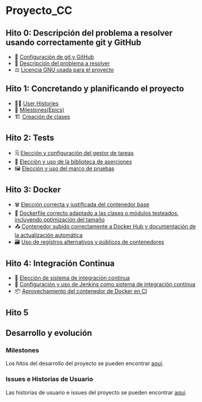 # Proyecto_CC

## Hito 0: Descripción del problema a resolver usando correctamente git y GitHub
- 🔧 [Configuración de git y GitHub](doc/hito0/0_githubconfig.md)
- 📖 [Descripción del problema a resolver](doc/hito0/0_problema.md)
- ⚖️ [Licencia GNU usada para el proyecto](LICENSE)

## Hito 1: Concretando y planificando el proyecto
- 🧑‍🦱 [User Histories](doc/hito1/1_US.md)
- 🗿 [Milestones(Epics)](doc/hito1/1_epics-milestones.md)
- 🏗️ [Creación de clases](doc/hito1/1_clases.md)

## Hito 2: Tests
- 🗒️ [Elección y configuración del gestor de tareas](doc/hito2/2_taskmgr.md)
- 📏 [Elección y uso de la biblioteca de aserciones](doc/hito2/2_assertbib.md)
- 🖼️ [Elección y uso del marco de pruebas](doc/hito2/2_testframe.md)

## Hito 3: Docker
- 🗑️ [Elección correcta y justificada del contenedor base](doc/hito3/3_container.md)
- 🐋 [Dockerfile correcto adaptado a las clases o módulos testeados, incluyendo optimización del tamaño](doc/hito3/3_docker_config.md)
- 📤 [Contenedor subido correctamente a Docker Hub y documentación de la actualización automática](doc/hito3/3_upload_container.md)
- 🗃️ [Uso de registros alternativos y públicos de contenedores](doc/hito3/3_alternatives.md)

## Hito 4: Integración Continua
- 🔄 [Elección de sistema de integración continua](doc/hito4/4_integracion_continua.md)
- 🚀 [Configuración y uso de Jenkins como sistema de integración continua](doc/hito4/4_jenkins.md)
- 📦 [Aprovechamiento del contenedor de Docker en CI](doc/hito4/4_docker_ci.md)

## Hito 5

## Desarrollo y evolución

### Milestones

Los hitos del desarrollo del proyecto se pueden encontrar [aquí](https://github.com/ManuelGarciaAlonso/CC-23-24/milestones).

### Issues e Historias de Usuario

Las historias de usuario e issues del proyecto se pueden encontrar [aquí](https://github.com/ManuelGarciaAlonso/CC-23-24/issues).
